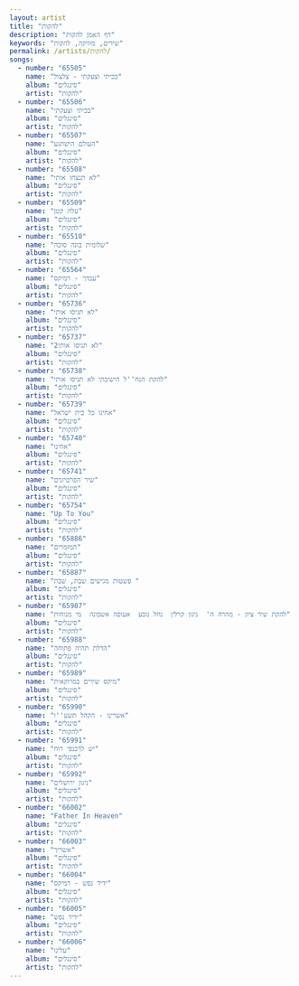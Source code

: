 ```yaml
---
layout: artist
title: "להקות"
description: "דף האמן להקות"
keywords: "שירים, מוזיקה, להקות"
permalink: /artists/להקות/
songs:
  - number: "65505"
    name: "בכיתי וצעקתי - צלצול"
    album: "סינגלים"
    artist: "להקות"
  - number: "65506"
    name: "בכיתי וצעקתי"
    album: "סינגלים"
    artist: "להקות"
  - number: "65507"
    name: "העולם הישתגע"
    album: "סינגלים"
    artist: "להקות"
  - number: "65508"
    name: "לא תנצחו אותי"
    album: "סינגלים"
    artist: "להקות"
  - number: "65509"
    name: "עלה קטן"
    album: "סינגלים"
    artist: "להקות"
  - number: "65510"
    name: "שלומית בונה סוכה"
    album: "סינגלים"
    artist: "להקות"
  - number: "65564"
    name: "עבדך - רמיקס"
    album: "סינגלים"
    artist: "להקות"
  - number: "65736"
    name: "לא תגיסו אותי"
    album: "סינגלים"
    artist: "להקות"
  - number: "65737"
    name: "לא תגיסו אותי2"
    album: "סינגלים"
    artist: "להקות"
  - number: "65738"
    name: "להקת הנח''ל הישיבתי לא תגיסו אותי"
    album: "סינגלים"
    artist: "להקות"
  - number: "65739"
    name: "אחינו כל בית ישראל"
    album: "סינגלים"
    artist: "להקות"
  - number: "65740"
    name: "אחינו"
    album: "סינגלים"
    artist: "להקות"
  - number: "65741"
    name: "שיר הפרטיזנים"
    album: "סינגלים"
    artist: "להקות"
  - number: "65754"
    name: "Up To You"
    album: "סינגלים"
    artist: "להקות"
  - number: "65886"
    name: "המזמרים"
    album: "סינגלים"
    artist: "להקות"
  - number: "65887"
    name: "פשטות מגישים שבת, שבת "
    album: "סינגלים"
    artist: "להקות"
  - number: "65987"
    name: "להקת שיר ציון - מהרה ה'  ניגון קרלין  נחל נובע  אעופה אשכונה  מי מנוחות"
    album: "סינגלים"
    artist: "להקות"
  - number: "65988"
    name: "הדלת תהיה פתוחה"
    album: "סינגלים"
    artist: "להקות"
  - number: "65989"
    name: "מיקס שירים במרוקאית"
    album: "סינגלים"
    artist: "להקות"
  - number: "65990"
    name: "אשרינו - הקהל תשע''ו"
    album: "סינגלים"
    artist: "להקות"
  - number: "65991"
    name: "יש לךכנפי רוח"
    album: "סינגלים"
    artist: "להקות"
  - number: "65992"
    name: "ניגון ירושלים"
    album: "סינגלים"
    artist: "להקות"
  - number: "66002"
    name: "Father In Heaven"
    album: "סינגלים"
    artist: "להקות"
  - number: "66003"
    name: "אשריך"
    album: "סינגלים"
    artist: "להקות"
  - number: "66004"
    name: "ידיד נפש - רמיקס"
    album: "סינגלים"
    artist: "להקות"
  - number: "66005"
    name: "ידיד נפש"
    album: "סינגלים"
    artist: "להקות"
  - number: "66006"
    name: "עלינו"
    album: "סינגלים"
    artist: "להקות"
---
```

